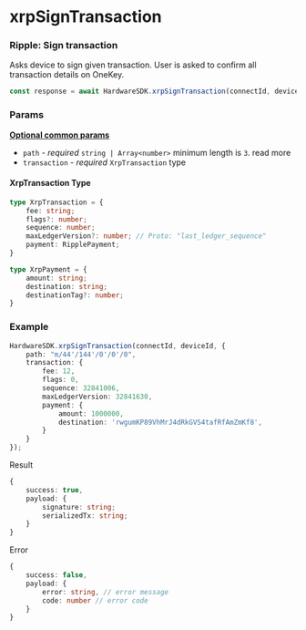 # xrpSignTransaction

### Ripple: Sign transaction <a href="#cardano-sign-transaction" id="cardano-sign-transaction"></a>

Asks device to sign given transaction. User is asked to confirm all transaction details on OneKey.

```typescript
const response = await HardwareSDK.xrpSignTransaction(connectId, deviceId, params)
```

### Params

[**Optional common params**](../common-params.md)

* `path` - _required_ `string | Array<number>` minimum length is `3`. read more
* `transaction` - _required_ `XrpTransaction` type

#### XrpTransaction Type

```typescript
type XrpTransaction = {
    fee: string;
    flags?: number;
    sequence: number;
    maxLedgerVersion?: number; // Proto: "last_ledger_sequence"
    payment: RipplePayment;
}

type XrpPayment = {
    amount: string;
    destination: string;
    destinationTag?: number;
}
```

### Example

```typescript
HardwareSDK.xrpSignTransaction(connectId, deviceId, {
    path: "m/44'/144'/0'/0'/0",
    transaction: {
        fee: 12,
        flags: 0,
        sequence: 32841006,
        maxLedgerVersion: 32841630,
        payment: {
            amount: 1000000,
            destination: 'rwgumKP89VhMrJ4dRkGVS4tafRfAmZmKf8',
        }
    }
});
```

Result

```typescript
{
    success: true,
    payload: {
        signature: string;
        serializedTx: string;
    }
}
```

Error

```typescript
{
    success: false,
    payload: {
        error: string, // error message
        code: number // error code
    }
}
```

